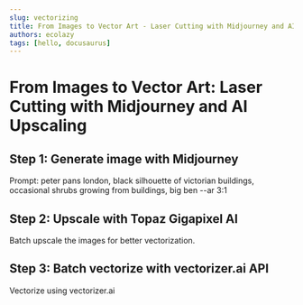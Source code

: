 ```yaml
---
slug: vectorizing
title: From Images to Vector Art - Laser Cutting with Midjourney and AI Upscaling
authors: ecolazy
tags: [hello, docusaurus]
---
```


# From Images to Vector Art: Laser Cutting with Midjourney and AI Upscaling
## Step 1: Generate image with Midjourney

Prompt: peter pans london, black silhouette of victorian buildings, occasional shrubs growing from buildings, big ben --ar 3:1

##  Step 2: Upscale with Topaz Gigapixel AI
Batch upscale the images for better vectorization.

##  Step 3: Batch vectorize with vectorizer.ai API
Vectorize using vectorizer.ai



